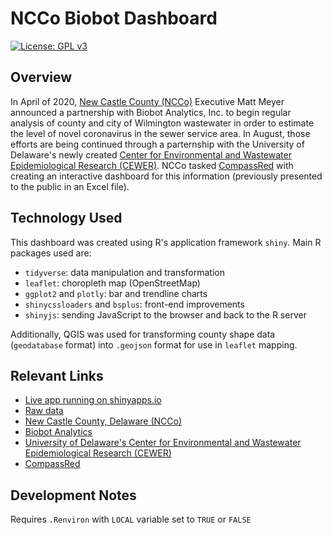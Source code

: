 # NCCo Biobot Dashboard

[![License: GPL v3](https://img.shields.io/badge/License-GPLv3-blue.svg)](https://www.gnu.org/licenses/gpl-3.0)

## Overview
In April of 2020, [New Castle County (NCCo)](https://nccde.org/) Executive Matt Meyer announced a partnership with Biobot Analytics, Inc. to begin regular analysis of county and city of Wilmington wastewater in order to estimate the level of novel coronavirus in the sewer service area. In August, those efforts are being continued through a parternship with the University of Delaware's newly created [Center for Environmental and Wastewater Epidemiological Research (CEWER)](https://www.udel.edu/academics/colleges/canr/departments/animal-and-food-sciences/affiliated-centers/cewer/). NCCo tasked [CompassRed](https://www.compassred.com/) with creating an interactive dashboard for this information (previously presented to the public in an Excel file).

## Technology Used
This dashboard was created using R's application framework `shiny`. Main R packages used are:

- `tidyverse`: data manipulation and transformation
- `leaflet`: choropleth map (OpenStreetMap)
- `ggplot2` and `plotly`: bar and trendline charts
- `shinycssloaders` and `bsplus`: front-end improvements
- `shinyjs`: sending JavaScript to the browser and back to the R server

Additionally, QGIS was used for transforming county shape data (`geodatabase` format) into `.geojson` format for use in `leaflet` mapping.

## Relevant Links

- [Live app running on shinyapps.io](http://compassred.shinyapps.io/ncco_wastewater)
- [Raw data](http://compassred.shinyapps.io/ncco_wastewater)
- [New Castle County, Delaware (NCCo)](https://nccde.org/)
- [Biobot Analytics](https://www.biobot.io/)
- [University of Delaware's Center for Environmental and Wastewater Epidemiological Research (CEWER)](https://www.udel.edu/academics/colleges/canr/departments/animal-and-food-sciences/affiliated-centers/cewer/)
- [CompassRed](https://www.compassred.com/)

## Development Notes
Requires `.Renviron` with `LOCAL` variable set to `TRUE` or `FALSE`